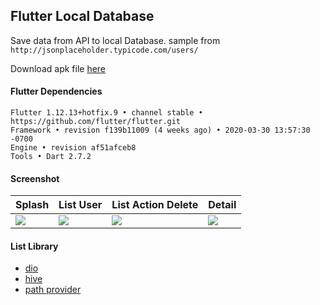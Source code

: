 ## Flutter Local Database

Save data from API to local Database. sample from ```http://jsonplaceholder.typicode.com/users/```

Download apk file [here](https://www.dropbox.com/s/bneo1d0942xmuwy)

#### Flutter Dependencies
```
Flutter 1.12.13+hotfix.9 • channel stable • https://github.com/flutter/flutter.git
Framework • revision f139b11009 (4 weeks ago) • 2020-03-30 13:57:30 -0700
Engine • revision af51afceb8
Tools • Dart 2.7.2
```

#### Screenshot ####
| Splash | List User | List Action Delete | Detail |
| ---- | ---- | ---- | ---- |
| ![](https://i.imgur.com/JikuOGr.jpg) | ![](https://i.imgur.com/68jVMUQ.jpg) | ![](https://i.imgur.com/KekPZAJ.jpg) | ![](https://i.imgur.com/CSSmhkU.jpg) |

#### List Library
- [dio](https://pub.dev/packages/dio)
- [hive](https://pub.dev/packages/hive)
- [path provider](https://pub.dev/packages/path_provider)